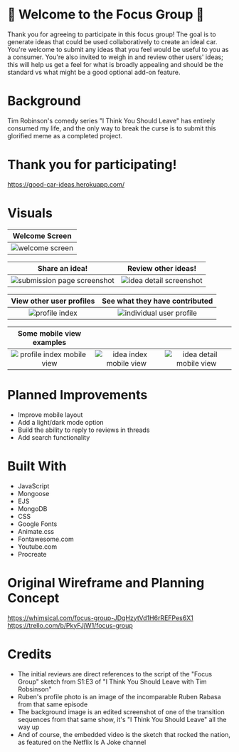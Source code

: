 # 🚗 Welcome to the Focus Group 🚗
Thank you for agreeing to participate in this focus group! The goal is to generate ideas that could be used collaboratively to create an ideal car. You're welcome to submit any ideas that you feel would be useful to you as a consumer. You're also invited to weigh in and review other users' ideas; this will help us get a feel for what is broadly appealing and should be the standard vs what might be a good optional add-on feature.

# Background
Tim Robinson's comedy series "I Think You Should Leave" has entirely consumed my life, and the only way to break the curse is to submit this glorified meme as a completed project.

# Thank you for participating!
https://good-car-ideas.herokuapp.com/

# Visuals

|Welcome Screen|
| :---------: |
|![welcome screen](https://i.imgur.com/oFU7Oft.png "Welcome screen")|

| Share an idea! | Review other ideas! |
| :---------: | :---------: |
|![submission page screenshot](https://i.imgur.com/o8wsCvBl.png "Idea index page") | ![idea detail screenshot](https://i.imgur.com/1OocpsHl.png "Detailed review")

| View other user profiles | See what they have contributed |
| :---------: | :---------: |
|![profile index](https://i.imgur.com/TzPdFfql.png "Profile index page") | ![individual user profile](https://i.imgur.com/KCzqXUWl.png "profile page detail")

| Some mobile view examples |  |  |
| :---------: | :---------: | :---------: |
|![profile index mobile view](https://i.imgur.com/C2jw04R.png "Profile index page mobile view") | ![idea index mobile view](https://i.imgur.com/at9honI.png "idea index mobile view") | ![idea detail mobile view](https://i.imgur.com/KwMUmrw.png "idea detail mobile view")

# Planned Improvements
* Improve mobile layout
* Add a light/dark mode option
* Build the ability to reply to reviews in threads
* Add search functionality

# Built With
* JavaScript
* Mongoose
* EJS
* MongoDB
* CSS
* Google Fonts
* Animate.css
* Fontawesome.com
* Youtube.com
* Procreate

# Original Wireframe and Planning Concept
https://whimsical.com/focus-group-JDqHzytVd1H6rREFPes6X1 
https://trello.com/b/PkyFJjW1/focus-group

# Credits
* The initial reviews are direct references to the script of the "Focus Group" sketch from S1:E3 of "I Think You Should Leave with Tim Robsinson"
* Ruben's profile photo is an image of the incomparable Ruben Rabasa from that same episode
* The background image is an edited screenshot of one of the transition sequences from that same show, it's "I Think You Should Leave" all the way up
* And of course, the embedded video is the sketch that rocked the nation, as featured on the Netflix Is A Joke channel
